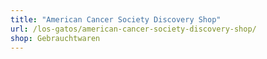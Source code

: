 ```yaml
---
title: "American Cancer Society Discovery Shop"
url: /los-gatos/american-cancer-society-discovery-shop/
shop: Gebrauchtwaren
---
```

